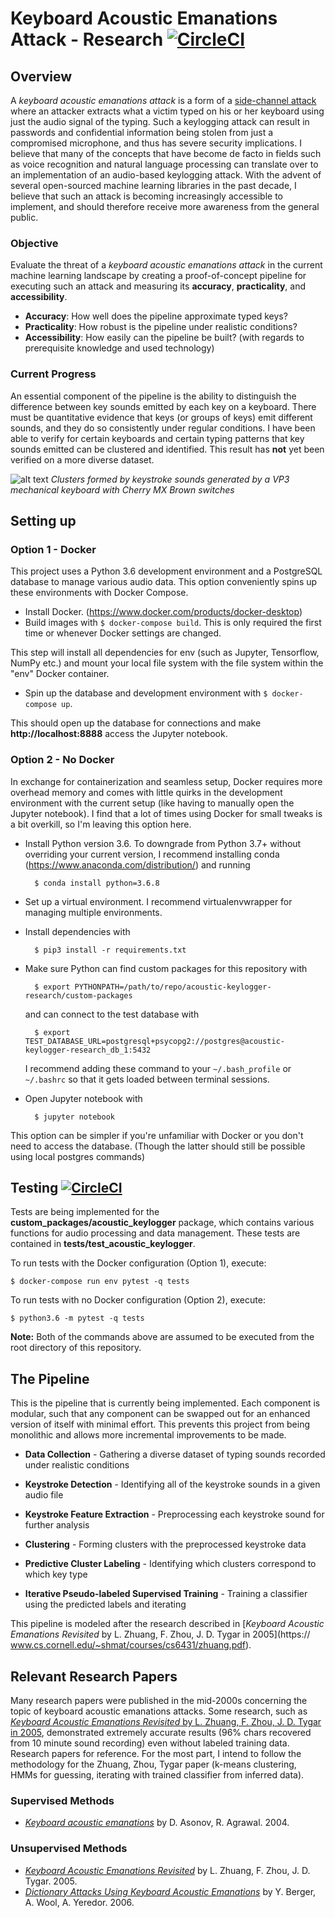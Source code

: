 #  Keyboard Acoustic Emanations Attack - Research [![CircleCI](https://circleci.com/gh/shoyo-inokuchi/acoustic-keylogger-research/tree/master.svg?style=svg)](https://circleci.com/gh/shoyo-inokuchi/acoustic-keylogger-research/tree/master)

## Overview
A *keyboard acoustic emanations attack* is a form of a [side-channel
attack](https://en.wikipedia.org/wiki/Side-channel_attack) where an attacker
extracts what a victim typed on his or her keyboard using just the audio signal of the typing. Such a keylogging attack can result in passwords and confidential information being stolen from just a compromised microphone, and thus has severe security implications. I believe that many of the concepts that have become de facto in fields such as voice recognition and natural language processing can translate over to an implementation of an audio-based keylogging attack. With the advent of several open-sourced machine learning libraries in the past decade, I believe that such an attack is becoming increasingly accessible to implement, and should therefore receive more awareness from the general public.

### Objective
Evaluate the threat of a *keyboard acoustic emanations attack* in the current machine learning landscape by creating a proof-of-concept pipeline for executing such an attack and measuring its __accuracy__, __practicality__, and __accessibility__.
* __Accuracy__: How well does the pipeline approximate typed keys?
* __Practicality__: How robust is the pipeline under realistic conditions?
* __Accessibility__: How easily can the pipeline be built? (with regards to prerequisite knowledge and used technology)

### Current Progress
An essential component of the pipeline is the ability to distinguish the
difference between key sounds emitted by each key on a keyboard. There must be
quantitative evidence that keys (or groups of keys) emit different sounds, and
they do so consistently under regular conditions. I have been able to verify
for certain keyboards and certain typing patterns that key sounds emitted can
be clustered and identified. This result has __not__ yet been verified on a
more diverse dataset.

![alt text](https://github.com/shoyo-inokuchi/acoustic-keylogger-research/blob/master/lab/figs/tsne-success.png)
*Clusters formed by keystroke sounds generated by a VP3 mechanical keyboard
with Cherry MX Brown switches*


## Setting up
### Option 1 - Docker
This project uses a Python 3.6 development environment and a PostgreSQL database
to manage various audio data. This option conveniently spins up these environments with Docker Compose.  
* Install Docker. (https://www.docker.com/products/docker-desktop)  
* Build images with `$ docker-compose build`. This is only required the first time or whenever Docker settings are
  changed.

This step will install all dependencies for env (such as Jupyter, Tensorflow, NumPy etc.)
and mount your local file system with the file system within the "env" Docker container.

* Spin up the database and development environment with `$ docker-compose up`.

This should open up the database for connections and make __http://localhost:8888__ access
the Jupyter notebook.

### Option 2 - No Docker
In exchange for containerization and seamless setup, Docker requires more overhead memory and
comes with little quirks in the development environment with the current setup (like having to manually open the Jupyter
notebook). I find that a lot of times using Docker for small tweaks is a bit overkill, so I'm leaving this
option here.

* Install Python version 3.6. To downgrade from Python 3.7+ without overriding your current version,
  I recommend installing conda (https://www.anaconda.com/distribution/) and running

        $ conda install python=3.6.8

* Set up a virtual environment. I recommend virtualenvwrapper for managing multiple environments.   

* Install dependencies with

        $ pip3 install -r requirements.txt  

* Make sure Python can find custom packages for this repository with

        $ export PYTHONPATH=/path/to/repo/acoustic-keylogger-research/custom-packages

  and can connect to the test database with

        $ export TEST_DATABASE_URL=postgresql+psycopg2://postgres@acoustic-keylogger-research_db_1:5432

  I recommend adding these command to your `~/.bash_profile` or `~/.bashrc` so that it gets loaded between terminal sessions.

* Open Jupyter notebook with

        $ jupyter notebook


This option can be simpler if you're unfamiliar with Docker or you don't need to access the database.
(Though the latter should still be possible using local postgres commands)



## Testing [![CircleCI](https://circleci.com/gh/shoyo-inokuchi/acoustic-keylogger-research/tree/master.svg?style=svg)](https://circleci.com/gh/shoyo-inokuchi/acoustic-keylogger-research/tree/master)

Tests are being implemented for the __custom_packages/acoustic_keylogger__
package, which contains various functions for audio processing and data
management. These tests are contained in __tests/test_acoustic_keylogger__.

To run tests with the Docker configuration (Option 1), execute:

    $ docker-compose run env pytest -q tests

To run tests with no Docker configuration (Option 2), execute:

    $ python3.6 -m pytest -q tests

__Note:__ Both of the commands above are assumed to be executed from the root directory of this repository.


## The Pipeline
This is the pipeline that is currently being implemented. Each component is
modular, such that any component can be swapped out for an enhanced version of
itself with minimal effort. This prevents this project from being monolithic
and allows more incremental improvements to be made.

* __Data Collection__ - Gathering a diverse dataset of typing sounds recorded
under realistic conditions

* __Keystroke Detection__ - Identifying all of the keystroke sounds in a given
audio file

* __Keystroke Feature Extraction__ - Preprocessing each keystroke sound for
further analysis

* __Clustering__ - Forming clusters with the preprocessed keystroke data

* __Predictive Cluster Labeling__ - Identifying which clusters correspond to
which key type

* __Iterative Pseudo-labeled Supervised Training__ - Training a classifier
using the predicted labels and iterating

This pipeline is modeled after the research described in [*Keyboard Acoustic
Emanations Revisited* by L. Zhuang, F. Zhou, J. D. Tygar in 2005](https://
www.cs.cornell.edu/~shmat/courses/cs6431/zhuang.pdf).


## Relevant Research Papers
Many research papers were published in the mid-2000s concerning the topic of
keyboard acoustic emanations attacks. Some research, such as [*Keyboard
Acoustic Emanations Revisited* by L. Zhuang, F. Zhou, J. D. Tygar in
2005](https://www.cs.cornell.edu/~shmat/courses/cs6431/zhuang.pdf),
demonstrated extremely accurate results (96% chars recovered from 10 minute
sound recording) even without labeled training data. Research papers for
reference. For the most part, I intend to follow the methodology for the
Zhuang, Zhou, Tygar paper (k-means clustering, HMMs for guessing, iterating
with trained classifier from inferred data).

### Supervised Methods
  * [*Keyboard acoustic emanations*](https://ieeexplore.ieee.org/document/1301311)
    by D. Asonov, R. Agrawal. 2004.

### Unsupervised Methods
  * [*Keyboard Acoustic Emanations Revisited*](https://www.cs.cornell.edu/~shmat/courses/cs6431/zhuang.pdf)
  by L. Zhuang, F. Zhou, J. D. Tygar. 2005.
  * [*Dictionary Attacks Using Keyboard Acoustic Emanations*](https://www.eng.tau.ac.il/~yash/p245-berger.pdf)
  by Y. Berger, A. Wool, A. Yeredor. 2006.
